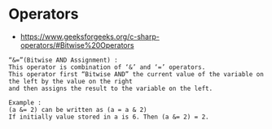 # Operators

- https://www.geeksforgeeks.org/c-sharp-operators/#Bitwise%20Operators
```
“&=”(Bitwise AND Assignment) : 
This operator is combination of ‘&’ and ‘=’ operators. 
This operator first “Bitwise AND” the current value of the variable on the left by the value on the right 
and then assigns the result to the variable on the left.

Example :
(a &= 2) can be written as (a = a & 2)
If initially value stored in a is 6. Then (a &= 2) = 2.

```
